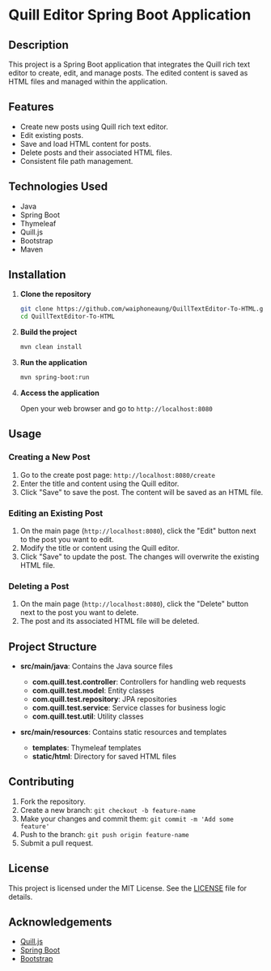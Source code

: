 # Quill Editor Spring Boot Application

## Description

This project is a Spring Boot application that integrates the Quill rich text editor to create, edit, and manage posts. The edited content is saved as HTML files and managed within the application. 

## Features

- Create new posts using Quill rich text editor.
- Edit existing posts.
- Save and load HTML content for posts.
- Delete posts and their associated HTML files.
- Consistent file path management.

## Technologies Used

- Java
- Spring Boot
- Thymeleaf
- Quill.js
- Bootstrap
- Maven

## Installation

1. **Clone the repository**

    ```sh
    git clone https://github.com/waiphoneaung/QuillTextEditor-To-HTML.git
    cd QuillTextEditor-To-HTML
    ```

2. **Build the project**

    ```sh
    mvn clean install
    ```

3. **Run the application**

    ```sh
    mvn spring-boot:run
    ```

4. **Access the application**

    Open your web browser and go to `http://localhost:8080`

## Usage

### Creating a New Post

1. Go to the create post page: `http://localhost:8080/create`
2. Enter the title and content using the Quill editor.
3. Click "Save" to save the post. The content will be saved as an HTML file.

### Editing an Existing Post

1. On the main page (`http://localhost:8080`), click the "Edit" button next to the post you want to edit.
2. Modify the title or content using the Quill editor.
3. Click "Save" to update the post. The changes will overwrite the existing HTML file.

### Deleting a Post

1. On the main page (`http://localhost:8080`), click the "Delete" button next to the post you want to delete.
2. The post and its associated HTML file will be deleted.

## Project Structure

- **src/main/java**: Contains the Java source files
    - **com.quill.test.controller**: Controllers for handling web requests
    - **com.quill.test.model**: Entity classes
    - **com.quill.test.repository**: JPA repositories
    - **com.quill.test.service**: Service classes for business logic
    - **com.quill.test.util**: Utility classes

- **src/main/resources**: Contains static resources and templates
    - **templates**: Thymeleaf templates
    - **static/html**: Directory for saved HTML files

## Contributing

1. Fork the repository.
2. Create a new branch: `git checkout -b feature-name`
3. Make your changes and commit them: `git commit -m 'Add some feature'`
4. Push to the branch: `git push origin feature-name`
5. Submit a pull request.

## License

This project is licensed under the MIT License. See the [LICENSE](LICENSE) file for details.

## Acknowledgements

- [Quill.js](https://quilljs.com/)
- [Spring Boot](https://spring.io/projects/spring-boot)
- [Bootstrap](https://getbootstrap.com/)
